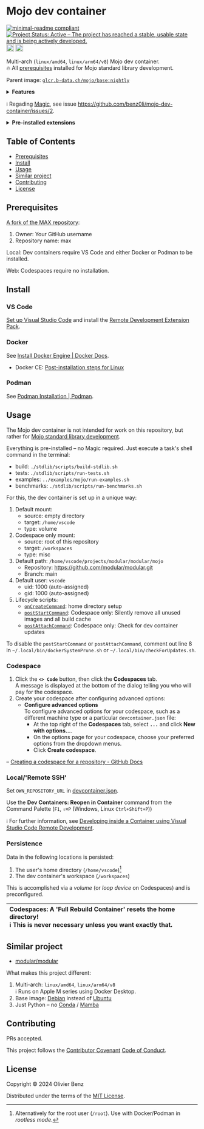 # Mojo dev container

<!-- markdownlint-disable line-length -->
[![minimal-readme compliant](https://img.shields.io/badge/readme%20style-minimal-brightgreen.svg)](https://github.com/RichardLitt/standard-readme/blob/main/example-readmes/minimal-readme.md) [![Project Status: Active – The project has reached a stable, usable state and is being actively developed.](https://www.repostatus.org/badges/latest/active.svg)](https://www.repostatus.org/#active) <a href="https://liberapay.com/benz0li/donate"><img src="https://liberapay.com/assets/widgets/donate.svg" alt="Donate using Liberapay" height="20"></a> <a href='https://codespaces.new/benz0li/mojo-dev-container?hide_repo_select=true&ref=main'><img src='https://github.com/codespaces/badge.svg' alt='Open in GitHub Codespaces' height="20" style='max-width: 100%;'></a>
<!-- markdownlint-enable line-length -->

Multi-arch (`linux/amd64`, `linux/arm64/v8`) Mojo dev container.  
🔥 All [prerequisites](https://github.com/modular/modular/blob/main/mojo/stdlib/docs/development.md#prerequisites)
installed for Mojo standard library development.

Parent image: [`glcr.b-data.ch/mojo/base:nightly`](https://github.com/b-data/mojo-docker-stack)

<details><summary><b>Features</b></summary>
<p>

* **Git**: A distributed version-control system for tracking changes in source
  code.
* **Git LFS**: A Git extension for versioning large files.
* **Mojo (nightly)**: A programming language for AI developers.
* **Pandoc**: A universal markup converter.
* **Python**: An interpreted, object-oriented, high-level programming language
  with dynamic semantics.
* **Zsh**: A shell designed for interactive use, although it is also a powerful
  scripting language.

</p>
</details>

:information_source: Regading [Magic](https://docs.modular.com/magic/), see
issue <https://github.com/benz0li/mojo-dev-container/issues/2>.

<details><summary><b>Pre-installed extensions</b></summary>
<p>

<!-- markdownlint-disable line-length -->
* [Black Formatter](https://marketplace.visualstudio.com/items?itemName=ms-python.black-formatter)
* [Container Tools](https://open-vsx.org/extension/ms-azuretools/vscode-containers)
* [EditorConfig for VS Code](https://marketplace.visualstudio.com/items?itemName=EditorConfig.EditorConfig)
* [Git Graph](https://marketplace.visualstudio.com/items?itemName=mhutchie.git-graph)
* [GitHub Actions](https://marketplace.visualstudio.com/items?itemName=GitHub.vscode-github-actions)
* [GitHub Pull Requests and Issues](https://marketplace.visualstudio.com/items?itemName=GitHub.vscode-pull-request-github)
* [GitLens — Git supercharged](https://marketplace.visualstudio.com/items?itemName=eamodio.gitlens)  
  ℹ️ Pinned to version 11.7.0 due to unsolicited AI content
* [hadolint](https://marketplace.visualstudio.com/items?itemName=exiasr.hadolint)
* [Jupyter](https://marketplace.visualstudio.com/items?itemName=ms-toolsai.jupyter)
* [markdownlint](https://marketplace.visualstudio.com/items?itemName=DavidAnson.vscode-markdownlint)
* [Mojo 🔥 (nightly)](https://marketplace.visualstudio.com/items?itemName=modular-mojotools.vscode-mojo-nightly)
* [Python](https://marketplace.visualstudio.com/items?itemName=ms-python.python)
* [Resource Monitor](https://marketplace.visualstudio.com/items?itemName=mutantdino.resourcemonitor)
* [ShellCheck](https://marketplace.visualstudio.com/items?itemName=timonwong.shellcheck)
* [YAML](https://marketplace.visualstudio.com/items?itemName=redhat.vscode-yaml)
<!-- markdownlint-enable line-length -->

</p>
</details>

## Table of Contents

* [Prerequisites](#prerequisites)
* [Install](#install)
* [Usage](#usage)
* [Similar project](#similar-project)
* [Contributing](#contributing)
* [License](#license)

## Prerequisites

[A fork of the MAX repository](https://github.com/modular/modular/fork):

1. Owner: Your GitHub username
2. Repository name: max

Local: Dev containers require VS Code and either Docker or Podman to be
installed.

Web: Codespaces require no installation.

## Install

### VS Code

[Set up Visual Studio Code](https://code.visualstudio.com/docs/setup/setup-overview)
and install the [Remote Development Extension Pack](https://marketplace.visualstudio.com/items?itemName=ms-vscode-remote.vscode-remote-extensionpack).

### Docker

See [Install Docker Engine | Docker Docs](https://docs.docker.com/engine/install).

* Docker CE: [Post-installation steps for Linux](https://docs.docker.com/engine/install/linux-postinstall/)

### Podman

See [Podman Installation | Podman](https://podman.io/docs/installation).

## Usage

The Mojo dev container is not intended for work on this repository, but rather
for [Mojo standard library development](https://github.com/modular/modular/blob/main/mojo/stdlib/docs/development.md).

Everything is pre-installed – no Magic required. Just execute a task's shell
command in the terminal:

* build: `./stdlib/scripts/build-stdlib.sh`
* tests: `./stdlib/scripts/run-tests.sh`
* examples: `../examples/mojo/run-examples.sh`
* benchmarks: `./stdlib/scripts/run-benchmarks.sh`

For this, the dev container is set up in a unique way:

1. Default mount:
    * source: empty directory
    * target: `/home/vscode`
    * type: volume
1. Codespace only mount:
    * source: root of this repository
    * target: `/workspaces`
    * type: misc
1. Default path: `/home/vscode/projects/modular/modular/mojo`
    * Repository: <https://github.com/modular/modular.git>
    * Branch: main
1. Default user: `vscode`
    * uid: 1000 (auto-assigned)
    * gid: 1000 (auto-assigned)
1. Lifecycle scripts:
    * [`onCreateCommand`](.devcontainer/scripts/usr/local/bin/onCreateCommand.sh):
      home directory setup
    * [`postStartCommand`](.devcontainer/scripts/etc/skel/.local/bin/dockerSystemPrune.sh):
      Codespace only: Silently remove all unused images and all build cache
    * [`postAttachCommand`](.devcontainer/scripts/etc/skel/.local/bin/checkForUpdates.sh):
      Codespace only: Check for dev container updates

To disable the `postStartCommand` or `postAttachCommand`, comment out line 8 in
`~/.local/bin/dockerSystemPrune.sh` or `~/.local/bin/checkForUpdates.sh`.  

### Codespace

1. Click the **`<> Code`** button, then click the **Codespaces** tab.  
   A message is displayed at the bottom of the dialog telling you who will pay
   for the codespace.
1. Create your codespace after configuring advanced options:
    * **Configure advanced options**  
      To configure advanced options for your codespace, such as a different
      machine type or a particular `devcontainer.json` file:
        * At the top right of the **Codespaces** tab, select **`...`** and click
          **New with options...**.
        * On the options page for your codespace, choose your preferred options
          from the dropdown menus.
        * Click **Create codespace**.

– [Creating a codespace for a repository - GitHub Docs](https://docs.github.com/en/codespaces/developing-in-codespaces/creating-a-codespace-for-a-repository#creating-a-codespace-for-a-repository)

### Local/'Remote SSH'

Set `OWN_REPOSITORY_URL` in [devcontainer.json](.devcontainer/devcontainer.json).

Use the **Dev Containers: Reopen in Container** command from the Command Palette
(`F1`, `⇧⌘P` (Windows, Linux `Ctrl+Shift+P`))

ℹ️ For further information, see
[Developing inside a Container using Visual Studio Code Remote Development](https://code.visualstudio.com/docs/devcontainers/containers).

### Persistence

Data in the following locations is persisted:

1. The user's home directory (`/home/vscode`)[^1]
1. The dev container's workspace (`/workspaces`)

[^1]: Alternatively for the root user (`/root`). Use with Docker/Podman in
*rootless mode*.

This is accomplished via a *volume* (or *loop device* on Codespaces) and is
preconfigured.

| **Codespaces: A 'Full Rebuild Container' resets the home directory!**<br>ℹ️ This is never necessary unless you want exactly that. |
|:----------------------------------------------------------------------------------------------------------------------------------|

## Similar project

* [modular/modular](https://github.com/modular/modular/tree/main/examples)

What makes this project different:

1. Multi-arch: `linux/amd64`, `linux/arm64/v8`  
   ℹ️ Runs on Apple M series using Docker Desktop.
1. Base image: [Debian](https://hub.docker.com/_/debian) instead of
   [Ubuntu](https://hub.docker.com/_/ubuntu)
1. Just Python – no [Conda](https://github.com/conda/conda) /
   [Mamba](https://github.com/mamba-org/mamba)

## Contributing

PRs accepted.

This project follows the
[Contributor Covenant](https://www.contributor-covenant.org)
[Code of Conduct](CODE_OF_CONDUCT.md).

## License

Copyright © 2024 Olivier Benz

Distributed under the terms of the [MIT License](LICENSE).
